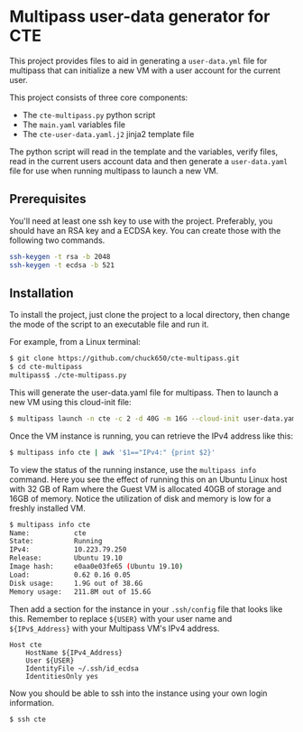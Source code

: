 # Multipass user-data generator for CTE

This project provides files to aid in generating a `user-data.yml` file for multipass that can initialize a new VM with a user account for the current user.

This project consists of three core components:

- The `cte-multipass.py` python script
- The `main.yaml` variables file
- The `cte-user-data.yaml.j2` jinja2 template file

The python script will read in the template and the variables, verify files, read in the current users account data and then generate a `user-data.yaml` file for use when running multipass to launch a new VM.

## Prerequisites

You'll need at least one ssh key to use with the project.  Preferably, you should have an RSA key and a ECDSA key.  You can create those with the following two commands.

```bash
ssh-keygen -t rsa -b 2048
ssh-keygen -t ecdsa -b 521
```

## Installation
To install the project, just clone the project to a local directory, then change the mode of the script to an executable file and run it.

For example, from a Linux terminal:

```bash
$ git clone https://github.com/chuck650/cte-multipass.git
$ cd cte-multipass
multipass$ ./cte-multipass.py
```

This will generate the user-data.yaml file for multipass.  Then to launch a new VM using this cloud-init file:

```bash
$ multipass launch -n cte -c 2 -d 40G -m 16G --cloud-init user-data.yaml Eoan
```

Once the VM instance is running, you can retrieve the IPv4 address like this:

```bash
$ multipass info cte | awk '$1=="IPv4:" {print $2}'
```

To view the status of the running instance, use the `multipass info` command.  Here you see the effect of running this on an Ubuntu Linux host with 32 GB of Ram where the Guest VM is allocated 40GB of storage and 16GB of memory.  Notice the utilization of disk and memory is low for a freshly installed VM.

```bash
$ multipass info cte
Name:           cte
State:          Running
IPv4:           10.223.79.250
Release:        Ubuntu 19.10
Image hash:     e0aa0e03fe65 (Ubuntu 19.10)
Load:           0.62 0.16 0.05
Disk usage:     1.9G out of 38.6G
Memory usage:   211.8M out of 15.6G
```

Then add a section for the instance in your `.ssh/config` file that looks like this.  Remember to replace `${USER}` with your user name and `${IPv$_Address}` with your Multipass VM's IPv4 address.

```
Host cte
    HostName ${IPv4_Address}
    User ${USER}
    IdentityFile ~/.ssh/id_ecdsa
    IdentitiesOnly yes
```

Now you should be able to ssh into the instance using your own login information.

```bash
$ ssh cte
```
